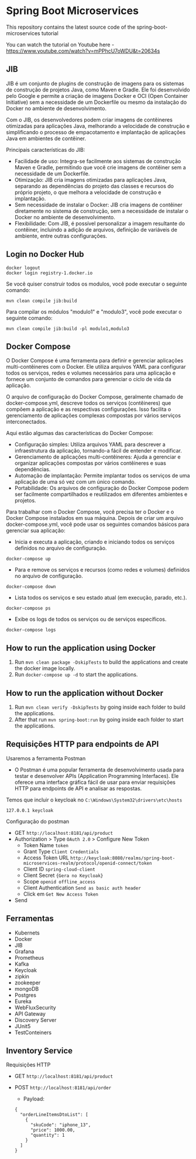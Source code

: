 
# Spring Boot Microservices
This repository contains the latest source code of the spring-boot-microservices tutorial

You can watch the tutorial on Youtube here - https://www.youtube.com/watch?v=mPPhcU7oWDU&t=20634s


## JIB
JIB é um conjunto de plugins de construção de imagens para os sistemas de construção de projetos Java, como Maven e Gradle. Ele foi desenvolvido pelo Google e permite a criação de imagens Docker e OCI (Open Container Initiative) sem a necessidade de um Dockerfile ou mesmo da instalação do Docker no ambiente de desenvolvimento.

Com o JIB, os desenvolvedores podem criar imagens de contêineres otimizadas para aplicações Java, melhorando a velocidade de construção e simplificando o processo de empacotamento e implantação de aplicações Java em ambientes de contêiner.

Principais características do JIB:

* Facilidade de uso: Integra-se facilmente aos sistemas de construção Maven e Gradle, permitindo que você crie imagens de contêiner sem a necessidade de um Dockerfile.
* Otimização: JIB cria imagens otimizadas para aplicações Java, separando as dependências do projeto das classes e recursos do próprio projeto, o que melhora a velocidade de construção e implantação.
* Sem necessidade de instalar o Docker: JIB cria imagens de contêiner diretamente no sistema de construção, sem a necessidade de instalar o Docker no ambiente de desenvolvimento.
* Flexibilidade: Com JIB, é possível personalizar a imagem resultante do contêiner, incluindo a adição de arquivos, definição de variáveis de ambiente, entre outras configurações.


## Login no Docker Hub
```terminal
docker logout
docker login registry-1.docker.io
```

Se você quiser construir todos os modulos, você pode executar o seguinte comando:
```terminal
mvn clean compile jib:build
```

Para compilar os módulos "modulo1" e "modulo3", você pode executar o seguinte comando:
```terminal
mvn clean compile jib:build -pl modulo1,modulo3
```

## Docker Compose

O Docker Compose é uma ferramenta para definir e gerenciar aplicações multi-contêineres com o Docker. Ele utiliza arquivos YAML para configurar todos os serviços, redes e volumes necessários para uma aplicação e fornece um conjunto de comandos para gerenciar o ciclo de vida da aplicação.

O arquivo de configuração do Docker Compose, geralmente chamado de docker-compose.yml, descreve todos os serviços (contêineres) que compõem a aplicação e as respectivas configurações. Isso facilita o gerenciamento de aplicações complexas compostas por vários serviços interconectados.

Aqui estão algumas das características do Docker Compose:

* Configuração simples: Utiliza arquivos YAML para descrever a infraestrutura da aplicação, tornando-a fácil de entender e modificar.
* Gerenciamento de aplicações multi-contêineres: Ajuda a gerenciar e organizar aplicações compostas por vários contêineres e suas dependências.
* Automação de implantação: Permite implantar todos os serviços de uma aplicação de uma só vez com um único comando.
* Portabilidade: Os arquivos de configuração do Docker Compose podem ser facilmente compartilhados e reutilizados em diferentes ambientes e projetos.

Para trabalhar com o Docker Compose, você precisa ter o Docker e o Docker Compose instalados em sua máquina. Depois de criar um arquivo docker-compose.yml, você pode usar os seguintes comandos básicos para gerenciar sua aplicação:

* Inicia e executa a aplicação, criando e iniciando todos os serviços definidos no arquivo de configuração.
```terminal
docker-compose up
```

* Para e remove os serviços e recursos (como redes e volumes) definidos no arquivo de configuração.
```terminal
docker-compose down
```
* Lista todos os serviços e seu estado atual (em execução, parado, etc.).
```terminal
docker-compose ps
```
* Exibe os logs de todos os serviços ou de serviços específicos.
```terminal
docker-compose logs
```

## How to run the application using Docker

1. Run `mvn clean package -DskipTests` to build the applications and create the docker image locally.
2. Run `docker-compose up -d` to start the applications.

## How to run the application without Docker

1. Run `mvn clean verify -DskipTests` by going inside each folder to build the applications.
2. After that run `mvn spring-boot:run` by going inside each folder to start the applications.

## Requisições HTTP para endpoints de API

Usaremos a ferramenta Postman
* O Postman é uma popular ferramenta de desenvolvimento usada para testar e desenvolver APIs (Application Programming Interfaces). Ele oferece uma interface gráfica fácil de usar para enviar requisições HTTP para endpoints de API e analisar as respostas.

Temos que incluir o keycloak no `C:\Windows\System32\drivers\etc\hosts`
```C:\Windows\System32\drivers\etc\hosts
127.0.0.1 keycloak
```

Configuração do postman
* GET `http://localhost:8181/api/product`
* Authorization > Type `OAuth 2.0` > Configure New Token
    * Token Name `token`
    * Grant Type `Client Credentials`
    * Access Token URL `http://keycloak:8080/realms/spring-boot-microservices-realm/protocol/openid-connect/token`
    * Client ID `spring-cloud-client`
    * Client Secret `{Gera no Keycloak}`
    * Scope `openid offline_access`
    * Client Authentication `Send as basic auth header`
    * Click em `Get New Access Token`
* Send

## Ferramentas

* Kubernets
* Docker
* JIB
* Grafana
* Prometheus
* Kafka
* Keycloak
* zipkin
* zookeeper
* mongoDB
* Postgres
* Eureka
* WebFluxSecurity
* API Gateway
* Discovery Server
* JUnit5
* TestConteiners

## Inventory Service

Requisições HTTP

* GET `http://localhost:8181/api/product`

* POST `http://localhost:8181/api/order`

  * Payload:
  ```
  {
    "orderLineItemsDtoList": [
      {
        "skuCode": "iphone_13",
        "price": 1000.00,
        "quantity": 1
      }
    ]
  }
  ```

